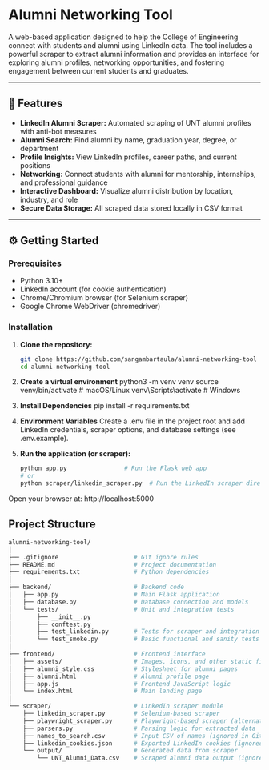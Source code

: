 # Alumni Networking Tool

A web-based application designed to help the College of Engineering connect with students and alumni using LinkedIn data. The tool includes a powerful scraper to extract alumni information and provides an interface for exploring alumni profiles, networking opportunities, and fostering engagement between current students and graduates.

---

## 🚀 Features

- **LinkedIn Alumni Scraper:** Automated scraping of UNT alumni profiles with anti-bot measures  
- **Alumni Search:** Find alumni by name, graduation year, degree, or department  
- **Profile Insights:** View LinkedIn profiles, career paths, and current positions  
- **Networking:** Connect students with alumni for mentorship, internships, and professional guidance  
- **Interactive Dashboard:** Visualize alumni distribution by location, industry, and role  
- **Secure Data Storage:** All scraped data stored locally in CSV format  

---

## ⚙️ Getting Started

### Prerequisites

- Python 3.10+  
- LinkedIn account (for cookie authentication)  
- Chrome/Chromium browser (for Selenium scraper)  
- Google Chrome WebDriver (chromedriver)  

### Installation

1. **Clone the repository:**
   ```bash
   git clone https://github.com/sangambartaula/alumni-networking-tool
   cd alumni-networking-tool

2. **Create a virtual environment**
python3 -m venv venv
source venv/bin/activate  # macOS/Linux
venv\Scripts\activate     # Windows

3. **Install Dependencies**
pip install -r requirements.txt

4. **Environment Variables**
Create a .env file in the project root and add LinkedIn credentials, scraper options, and database settings (see .env.example).

5. **Run the application (or scraper):**

   ```bash
   python app.py                # Run the Flask web app
   # or
   python scraper/linkedin_scraper.py  # Run the LinkedIn scraper directly

Open your browser at:
http://localhost:5000

## Project Structure

```bash
alumni-networking-tool/
│
├── .gitignore                     # Git ignore rules
├── README.md                      # Project documentation
├── requirements.txt               # Python dependencies
│
├── backend/                       # Backend code
│   ├── app.py                     # Main Flask application
│   ├── database.py                # Database connection and models
│   └── tests/                     # Unit and integration tests
│       ├── __init__.py
│       ├── conftest.py
│       ├── test_linkedin.py       # Tests for scraper and integration
│       └── test_smoke.py          # Basic functional and sanity tests
│
├── frontend/                      # Frontend interface
│   ├── assets/                    # Images, icons, and other static files
│   ├── alumni_style.css           # Stylesheet for alumni pages
│   ├── alumni.html                # Alumni profile page
│   ├── app.js                     # Frontend JavaScript logic
│   └── index.html                 # Main landing page
│
└── scraper/                       # LinkedIn scraper module
    ├── linkedin_scraper.py        # Selenium-based scraper
    ├── playwright_scraper.py      # Playwright-based scraper (alternative)
    ├── parsers.py                 # Parsing logic for extracted data
    ├── names_to_search.csv        # Input CSV of names (ignored in Git)
    ├── linkedin_cookies.json      # Exported LinkedIn cookies (ignored in Git)
    └── output/                    # Generated data from scraper
        └── UNT_Alumni_Data.csv    # Scraped alumni data output (ignored in Git)

